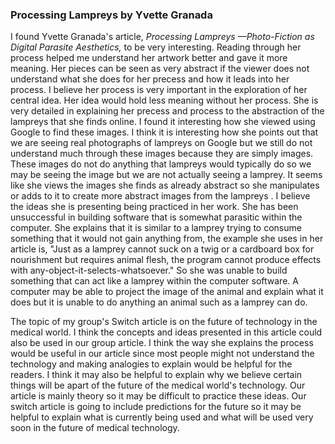 <h3> Processing Lampreys by Yvette Granada</h3> 
<p> I found Yvette Granada's article,<i> Processing Lampreys —Photo-Fiction as Digital Parasite Aesthetics, </i> to be very interesting.
Reading through her process helped me understand her 
artwork better and gave it more meaning. Her pieces can be seen as very abstract if the viewer does not understand what she does for her
precess and how it leads into her process. I believe her process is very important in the exploration of her central idea. Her idea
would hold less meaning without her process. She is very detailed in explaining her precess and process to the abstraction of the 
lampreys that she finds online. I found it interesting how she viewed using Google to find these images. I think it is interesting how
she points out that we are seeing real photographs of lampreys on Google but we still do not understand much through these images because
they are simply images. These images do not do anything that lampreys would typically do so we may be seeing the image but we are not 
actually seeing a lamprey. It seems like she views the images she finds as already abstract so she manipulates or adds to it to create more abstract images
from the lampreys . I believe the ideas she is presenting being practiced in her work. She has been unsuccessful in building software that is somewhat 
parasitic within the computer. She explains that it is similar to a lamprey trying to consume something that it would not gain anything
from, the example she uses in her article is, "Just as a lamprey cannot suck on a twig or a cardboard box for nourishment but requires 
animal flesh, the program cannot produce effects with any-object-it-selects-whatsoever." So she was unable to build something that can act 
like a lamprey within the computer software. A computer may be able to project the image of the animal and explain what it does but it is
unable to do anything an animal such as a lamprey can do.<p>
<p> The topic of my group's Switch article is on the future of technology in the medical world. I think the concepts and ideas presented
in this article could also be used in our group article. I think the way she explains the process would be useful in our article since most people might not
understand the technology and making analogies to explain would be helpful for the readers. I think it may also be helpful to explain why we 
believe certain things will be apart of the future of the medical world's technology. Our article is mainly theory so it may be difficult
to practice these ideas. Our switch article is going to include predictions for the future so it may be helpful to explain what is currently
being used and what will be used very soon in the future of medical technology. 
